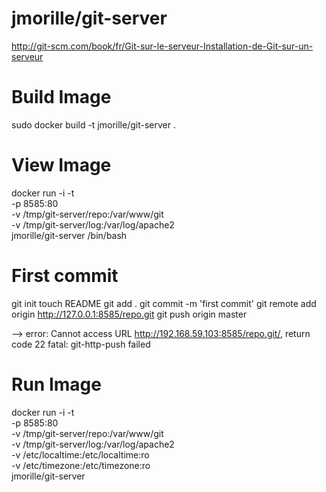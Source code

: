 jmorille/git-server
=========

http://git-scm.com/book/fr/Git-sur-le-serveur-Installation-de-Git-sur-un-serveur


# Build Image  
sudo docker build -t jmorille/git-server .
 

# View Image
docker run -i -t \
 -p 8585:80 \
 -v /tmp/git-server/repo:/var/www/git \
 -v /tmp/git-server/log:/var/log/apache2 \
 jmorille/git-server /bin/bash

 # First commit
git init
touch README
git add .
git commit -m 'first commit'
git remote add origin http://127.0.0.1:8585/repo.git
git push origin master

--> 
error: Cannot access URL http://192.168.59.103:8585/repo.git/, return code 22
fatal: git-http-push failed


# Run Image
docker run -i -t \
 -p 8585:80 \
 -v /tmp/git-server/repo:/var/www/git \
 -v /tmp/git-server/log:/var/log/apache2 \
 -v /etc/localtime:/etc/localtime:ro \
 -v /etc/timezone:/etc/timezone:ro \
 jmorille/git-server
 

